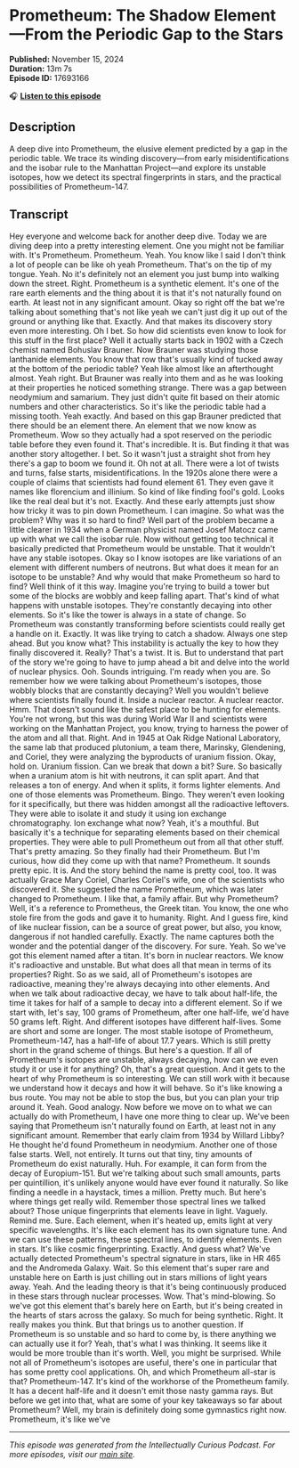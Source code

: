 # Prometheum: The Shadow Element—From the Periodic Gap to the Stars

**Published:** November 15, 2024  
**Duration:** 13m 7s  
**Episode ID:** 17693166

🎧 **[Listen to this episode](https://intellectuallycurious.buzzsprout.com/2529712/episodes/17693166-prometheum-the-shadow-element—from-the-periodic-gap-to-the-stars)**

## Description

A deep dive into Prometheum, the elusive element predicted by a gap in the periodic table. We trace its winding discovery—from early misidentifications and the isobar rule to the Manhattan Project—and explore its unstable isotopes, how we detect its spectral fingerprints in stars, and the practical possibilities of Prometheum-147.

## Transcript

Hey everyone and welcome back for another deep dive. Today we are diving deep into a pretty interesting element. One you might not be familiar with. It's Prometheum. Prometheum. Yeah. You know like I said I don't think a lot of people can be like oh yeah Prometheum. That's on the tip of my tongue. Yeah. No it's definitely not an element you just bump into walking down the street. Right. Prometheum is a synthetic element. It's one of the rare earth elements and the thing about it is that it's not naturally found on earth. At least not in any significant amount. Okay so right off the bat we're talking about something that's not like yeah we can't just dig it up out of the ground or anything like that. Exactly. And that makes its discovery story even more interesting. Oh I bet. So how did scientists even know to look for this stuff in the first place? Well it actually starts back in 1902 with a Czech chemist named Bohuslav Brauner. Now Brauner was studying those lanthanide elements. You know that row that's usually kind of tucked away at the bottom of the periodic table? Yeah like almost like an afterthought almost. Yeah right. But Brauner was really into them and as he was looking at their properties he noticed something strange. There was a gap between neodymium and samarium. They just didn't quite fit based on their atomic numbers and other characteristics. So it's like the periodic table had a missing tooth. Yeah exactly. And based on this gap Brauner predicted that there should be an element there. An element that we now know as Prometheum. Wow so they actually had a spot reserved on the periodic table before they even found it. That's incredible. It is. But finding it that was another story altogether. I bet. So it wasn't just a straight shot from hey there's a gap to boom we found it. Oh not at all. There were a lot of twists and turns, false starts, misidentifications. In the 1920s alone there were a couple of claims that scientists had found element 61. They even gave it names like florencium and illinium. So kind of like finding fool's gold. Looks like the real deal but it's not. Exactly. And these early attempts just show how tricky it was to pin down Prometheum. I can imagine. So what was the problem? Why was it so hard to find? Well part of the problem became a little clearer in 1934 when a German physicist named Josef Matocz came up with what we call the isobar rule. Now without getting too technical it basically predicted that Prometheum would be unstable. That it wouldn't have any stable isotopes. Okay so I know isotopes are like variations of an element with different numbers of neutrons. But what does it mean for an isotope to be unstable? And why would that make Prometheum so hard to find? Well think of it this way. Imagine you're trying to build a tower but some of the blocks are wobbly and keep falling apart. That's kind of what happens with unstable isotopes. They're constantly decaying into other elements. So it's like the tower is always in a state of change. So Prometheum was constantly transforming before scientists could really get a handle on it. Exactly. It was like trying to catch a shadow. Always one step ahead. But you know what? This instability is actually the key to how they finally discovered it. Really? That's a twist. It is. But to understand that part of the story we're going to have to jump ahead a bit and delve into the world of nuclear physics. Ooh. Sounds intriguing. I'm ready when you are. So remember how we were talking about Prometheum's isotopes, those wobbly blocks that are constantly decaying? Well you wouldn't believe where scientists finally found it. Inside a nuclear reactor. A nuclear reactor. Hmm. That doesn't sound like the safest place to be hunting for elements. You're not wrong, but this was during World War II and scientists were working on the Manhattan Project, you know, trying to harness the power of the atom and all that. Right. And in 1945 at Oak Ridge National Laboratory, the same lab that produced plutonium, a team there, Marinsky, Glendening, and Coriel, they were analyzing the byproducts of uranium fission. Okay, hold on. Uranium fission. Can we break that down a bit? Sure. So basically when a uranium atom is hit with neutrons, it can split apart. And that releases a ton of energy. And when it splits, it forms lighter elements. And one of those elements was Prometheum. Bingo. They weren't even looking for it specifically, but there was hidden amongst all the radioactive leftovers. They were able to isolate it and study it using ion exchange chromatography. Ion exchange what now? Yeah, it's a mouthful. But basically it's a technique for separating elements based on their chemical properties. They were able to pull Prometheum out from all that other stuff. That's pretty amazing. So they finally had their Prometheum. But I'm curious, how did they come up with that name? Prometheum. It sounds pretty epic. It is. And the story behind the name is pretty cool, too. It was actually Grace Mary Coriel, Charles Coriel's wife, one of the scientists who discovered it. She suggested the name Prometheum, which was later changed to Prometheum. I like that, a family affair. But why Prometheum? Well, it's a reference to Prometheus, the Greek titan. You know, the one who stole fire from the gods and gave it to humanity. Right. And I guess fire, kind of like nuclear fission, can be a source of great power, but also, you know, dangerous if not handled carefully. Exactly. The name captures both the wonder and the potential danger of the discovery. For sure. Yeah. So we've got this element named after a titan. It's born in nuclear reactors. We know it's radioactive and unstable. But what does all that mean in terms of its properties? Right. So as we said, all of Prometheum's isotopes are radioactive, meaning they're always decaying into other elements. And when we talk about radioactive decay, we have to talk about half-life, the time it takes for half of a sample to decay into a different element. So if we start with, let's say, 100 grams of Prometheum, after one half-life, we'd have 50 grams left. Right. And different isotopes have different half-lives. Some are short and some are longer. The most stable isotope of Prometheum, Prometheum-147, has a half-life of about 17.7 years. Which is still pretty short in the grand scheme of things. But here's a question. If all of Prometheum's isotopes are unstable, always decaying, how can we even study it or use it for anything? Oh, that's a great question. And it gets to the heart of why Prometheum is so interesting. We can still work with it because we understand how it decays and how it will behave. So it's like knowing a bus route. You may not be able to stop the bus, but you can plan your trip around it. Yeah. Good analogy. Now before we move on to what we can actually do with Prometheum, I have one more thing to clear up. We've been saying that Prometheum isn't naturally found on Earth, at least not in any significant amount. Remember that early claim from 1934 by Willard Libby? He thought he'd found Prometheum in neodymium. Another one of those false starts. Well, not entirely. It turns out that tiny, tiny amounts of Prometheum do exist naturally. Huh. For example, it can form from the decay of Europium-151. But we're talking about such small amounts, parts per quintillion, it's unlikely anyone would have ever found it naturally. So like finding a needle in a haystack, times a million. Pretty much. But here's where things get really wild. Remember those spectral lines we talked about? Those unique fingerprints that elements leave in light. Vaguely. Remind me. Sure. Each element, when it's heated up, emits light at very specific wavelengths. It's like each element has its own signature tune. And we can use these patterns, these spectral lines, to identify elements. Even in stars. It's like cosmic fingerprinting. Exactly. And guess what? We've actually detected Prometheum's spectral signature in stars, like in HR 465 and the Andromeda Galaxy. Wait. So this element that's super rare and unstable here on Earth is just chilling out in stars millions of light years away. Yeah. And the leading theory is that it's being continuously produced in these stars through nuclear processes. Wow. That's mind-blowing. So we've got this element that's barely here on Earth, but it's being created in the hearts of stars across the galaxy. So much for being synthetic. Right. It really makes you think. But that brings us to another question. If Prometheum is so unstable and so hard to come by, is there anything we can actually use it for? Yeah, that's what I was thinking. It seems like it would be more trouble than it's worth. Well, you might be surprised. While not all of Prometheum's isotopes are useful, there's one in particular that has some pretty cool applications. Oh, and which Prometheum all-star is that? Prometheum-147. It's kind of the workhorse of the Prometheum family. It has a decent half-life and it doesn't emit those nasty gamma rays. But before we get into that, what are some of your key takeaways so far about Prometheum? Well, my brain is definitely doing some gymnastics right now. Prometheum, it's like we've

---
*This episode was generated from the Intellectually Curious Podcast. For more episodes, visit our [main site](https://intellectuallycurious.buzzsprout.com).*
